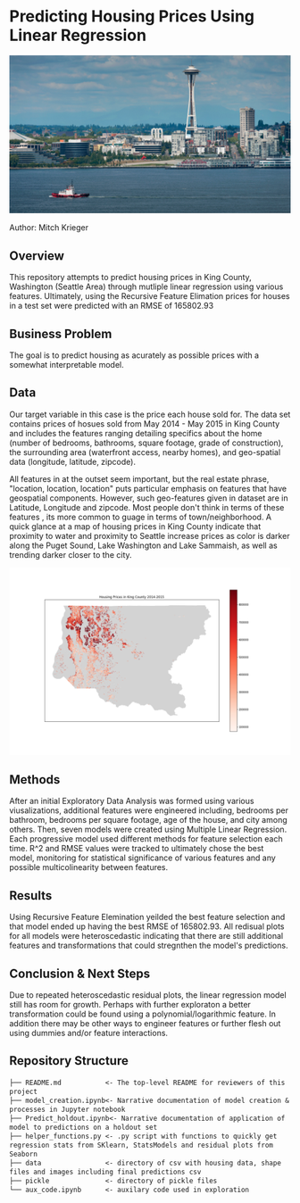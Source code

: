 # Predicting Housing Prices Using Linear Regression

![puget_sound_seattle](data/puget_sound_seattle.jpg)

Author: Mitch Krieger

## Overview
This repository attempts to predict housing prices in King County, Washington (Seattle Area) through mutliple linear regression using various features. Ultimately, using the Recursive Feature Elimation prices for houses in a test set were predicted with an RMSE of 165802.93

## Business Problem
The goal is to predict housing as acurately as possible prices with a somewhat interpretable model.

## Data 

Our target variable in this case is the price each house sold for. The data set contains prices of hosues sold from May 2014 - May 2015 in King County and includes the features ranging detailing specifics about the home (number of bedrooms, bathrooms, square footage, grade of construction), the surrounding area (waterfront access, nearby homes), and geo-spatial data (longitude, latitude, zipcode).

All features in at the outset seem important, but the real estate phrase, "location, location, location" puts particular emphasis on features that have geospatial components. However, such geo-features given in dataset are in Latitude, Longitude and zipcode. Most people don't think in terms of these features , its more common to guage in terms of town/neighborhood. A quick glance at a map of housing prices in King County indicate that proximity to water and proximity to Seattle increase prices as color is darker along the Puget Sound, Lake Washington and Lake Sammaish, as well as trending darker closer to the city.

![prices_map](/data/king_county.png)

## Methods

After an initial Exploratory Data Analysis was formed using various viusalizations, additional features were engineered including, bedrooms per bathroom, bedrooms per square footage, age of the house, and city among others. Then, seven models were created using Multiple Linear Regression. Each progressive model used different methods for feature selection each time. R^2 and RMSE values were tracked to ultimately chose the best model, monitoring for statistical significance of various features and any possible multicolinearity between features.

## Results

Using Recursive Feature Elemination yeilded the best feature selection and that model ended up having the best RMSE of 165802.93. All redisual plots for all models were heteroscedastic indicating that there are still additional features and transformations that could stregnthen the model's predictions.


## Conclusion & Next Steps

Due to repeated heteroscedastic residual plots, the linear regression model still has room for growth. Perhaps with further exploraton a better transformation could be found using a polynomial/logarithmic feature. In addition there may be other ways to engineer features or further flesh out using dummies and/or feature interactions.

## Repository Structure

```
├── README.md           <- The top-level README for reviewers of this project
├── model_creation.ipynb<- Narrative documentation of model creation &  processes in Jupyter notebook
├── Predict_holdout.ipynb<- Narrative documentation of application of model to predictions on a holdout set
├── helper_functions.py <- .py script with functions to quickly get regression stats from SKlearn, StatsModels and residual plots from Seaborn
├── data                <- directory of csv with housing data, shape files and images including final predictions csv
├── pickle              <- directory of pickle files
└── aux_code.ipynb      <- auxilary code used in exploration
```

